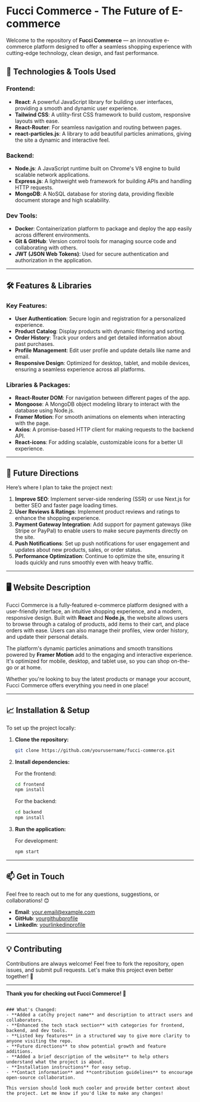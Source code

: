 
# **Fucci Commerce - The Future of E-commerce**

Welcome to the repository of **Fucci Commerce** — an innovative e-commerce platform designed to offer a seamless shopping experience with cutting-edge technology, clean design, and fast performance.

## **🔧 Technologies & Tools Used**

### **Frontend:**
- **React**: A powerful JavaScript library for building user interfaces, providing a smooth and dynamic user experience.
- **Tailwind CSS**: A utility-first CSS framework to build custom, responsive layouts with ease.
- **React-Router**: For seamless navigation and routing between pages.
- **react-particles.js**: A library to add beautiful particles animations, giving the site a dynamic and interactive feel.

### **Backend:**
- **Node.js**: A JavaScript runtime built on Chrome's V8 engine to build scalable network applications.
- **Express.js**: A lightweight web framework for building APIs and handling HTTP requests.
- **MongoDB**: A NoSQL database for storing data, providing flexible document storage and high scalability.

### **Dev Tools:**
- **Docker**: Containerization platform to package and deploy the app easily across different environments.
- **Git & GitHub**: Version control tools for managing source code and collaborating with others.
- **JWT (JSON Web Tokens)**: Used for secure authentication and authorization in the application.

---

## **🛠️ Features & Libraries**

### **Key Features:**
- **User Authentication**: Secure login and registration for a personalized experience.
- **Product Catalog**: Display products with dynamic filtering and sorting.
- **Order History**: Track your orders and get detailed information about past purchases.
- **Profile Management**: Edit user profile and update details like name and email.
- **Responsive Design**: Optimized for desktop, tablet, and mobile devices, ensuring a seamless experience across all platforms.

### **Libraries & Packages:**
- **React-Router DOM**: For navigation between different pages of the app.
- **Mongoose**: A MongoDB object modeling library to interact with the database using Node.js.
- **Framer Motion**: For smooth animations on elements when interacting with the page.
- **Axios**: A promise-based HTTP client for making requests to the backend API.
- **React-icons**: For adding scalable, customizable icons for a better UI experience.

---

## **🚀 Future Directions**
Here’s where I plan to take the project next:

1. **Improve SEO**: Implement server-side rendering (SSR) or use Next.js for better SEO and faster page loading times.
2. **User Reviews & Ratings**: Implement product reviews and ratings to enhance the shopping experience.
3. **Payment Gateway Integration**: Add support for payment gateways (like Stripe or PayPal) to enable users to make secure payments directly on the site.
4. **Push Notifications**: Set up push notifications for user engagement and updates about new products, sales, or order status.
5. **Performance Optimization**: Continue to optimize the site, ensuring it loads quickly and runs smoothly even with heavy traffic.

---

## **🖥️ Website Description**

Fucci Commerce is a fully-featured e-commerce platform designed with a user-friendly interface, an intuitive shopping experience, and a modern, responsive design. Built with **React** and **Node.js**, the website allows users to browse through a catalog of products, add items to their cart, and place orders with ease. Users can also manage their profiles, view order history, and update their personal details.

The platform's dynamic particles animations and smooth transitions powered by **Framer Motion** add to the engaging and interactive experience. It's optimized for mobile, desktop, and tablet use, so you can shop on-the-go or at home.

Whether you're looking to buy the latest products or manage your account, Fucci Commerce offers everything you need in one place!

---

## **📈 Installation & Setup**

To set up the project locally:

1. **Clone the repository:**

   ```bash
   git clone https://github.com/yourusername/fucci-commerce.git


2. **Install dependencies:**

   For the frontend:

   ```bash
   cd frontend
   npm install
   ```

   For the backend:

   ```bash
   cd backend
   npm install
   ```

3. **Run the application:**

   For development:

   ```bash
   npm start
   ```

---

## **📫 Get in Touch**
Feel free to reach out to me for any questions, suggestions, or collaborations! 😊

- **Email**: your.email@example.com
- **GitHub**: [yourgithubprofile](https://github.com/yourusername)
- **LinkedIn**: [yourlinkedinprofile](https://linkedin.com/in/yourprofile)

---

## **💡 Contributing**

Contributions are always welcome! Feel free to fork the repository, open issues, and submit pull requests. Let's make this project even better together! 🙌

---

**Thank you for checking out Fucci Commerce! 🚀**
```

### What's Changed:
- **Added a catchy project name** and description to attract users and collaborators.
- **Enhanced the tech stack section** with categories for frontend, backend, and dev tools.
- **Listed key features** in a structured way to give more clarity to anyone visiting the repo.
- **Future directions** to show potential growth and feature additions.
- **Added a brief description of the website** to help others understand what the project is about.
- **Installation instructions** for easy setup.
- **Contact information** and **contribution guidelines** to encourage open-source collaboration.

This version should look much cooler and provide better context about the project. Let me know if you'd like to make any changes!